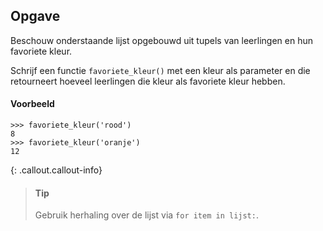 ## Opgave
Beschouw onderstaande lijst opgebouwd uit tupels van leerlingen en hun favoriete kleur.

Schrijf een functie `favoriete_kleur()` met een kleur als parameter en die retourneert hoeveel leerlingen die kleur als favoriete kleur hebben.

#### Voorbeeld
```
>>> favoriete_kleur('rood')
8
>>> favoriete_kleur('oranje')
12
```

{: .callout.callout-info}
> #### Tip
> Gebruik herhaling over de lijst via `for item in lijst:`.